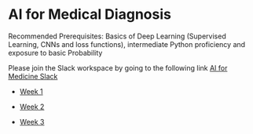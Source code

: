 # AI for Medical Diagnosis

Recommended Prerequisites: Basics of Deep Learning (Supervised Learning, CNNs and loss functions), intermediate Python proficiency and exposure to basic Probability

Please join the Slack workspace by going to the following link [AI for Medicine Slack](https://join.slack.com/t/deeplearningaiai4m/shared_invite/zt-dn6c6i2d-cZ5EGe_pPItU3snBFQwbwA)

- [Week 1](Week%201/README.md)

- [Week 2](Week%202/README.md)

- [Week 3](Week%203/README.md)